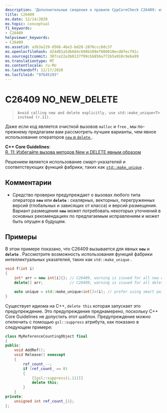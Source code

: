 ```yaml
---
description: 'Дополнительные сведения о правиле CppCoreCheck C26409: избегайте явного создания и удаления.'
title: C26409
ms.date: 12/14/2020
ms.topic: conceptual
f1_keywords:
- C26409
helpviewer_keywords:
- C26409
ms.assetid: a3b3a229-d566-4be3-bd28-2876ccc8dc37
ms.openlocfilehash: d24d01a5db664c698b109ef008010ecd8fecf91c
ms.sourcegitcommit: 387ce22a3b0137f99cbb856a772b5a910c9eba99
ms.translationtype: MT
ms.contentlocale: ru-RU
ms.lasthandoff: 12/17/2020
ms.locfileid: "97645193"
---
```

# <a name="c26409-no_new_delete"></a>C26409 NO_NEW_DELETE

> `Avoid calling new and delete explicitly, use std::make_unique<T> instead (r.11).`

Даже если код является очисткой вызовов `malloc` и `free` , мы по-прежнему предлагаем вам рассмотреть лучшие варианты, чем явное использование операторов [ `new` и `delete` ](../cpp/new-and-delete-operators.md).

**C++ Core Guidelines**: \
[R. 11: Избегайте вызова методов New и DELETE явным образом](https://isocpp.github.io/CppCoreGuidelines/CppCoreGuidelines#r11-avoid-calling-new-and-delete-explicitly)

Решением является использование смарт-указателей и соответствующих функций фабрики, таких как [`std::make_unique`](../standard-library/memory-functions.md#make_unique) .

## <a name="remarks"></a>Комментарии

- Средство проверки предупреждает о вызовах любого типа оператора **`new`** или **`delete`** : скалярных, векторных, перегруженных версий (глобальных и зависящих от класса) и версий размещения. Вариант размещения **`new`** может потребовать некоторых уточнений в основных рекомендациях по предлагаемым исправлениям и может быть опущен в будущем.

## <a name="examples"></a>Примеры

В этом примере показано, что C26409 вызывается для явных **`new`** и **`delete`** . Рассмотрите возможность использования функций фабрики интеллектуальных указателей, таких как `std::make_unique` .

```cpp
void f(int i)
{
    int* arr = new int[i]{}; // C26409, warning is issued for all new calls
    delete[] arr;            // C26409, warning is issued for all delete calls

    auto unique = std::make_unique<int[]>(i); // prefer using smart pointers over new and delete
}
```

Существует идиома на C++, `delete this` которая запускает это предупреждение. Это предупреждение преднамерено, поскольку C++ Core Guidelines не допустить этот шаблон. Предупреждение можно отключить с помощью `gsl::suppress` атрибута, как показано в следующем примере:

```cpp
class MyReferenceCountingObject final
{
public:
    void AddRef();
    void Release() noexcept
    {
        ref_count_--;
        if (ref_count_ == 0)
        {
            [[gsl::suppress(i.11)]]
            delete this; 
        }
    }
private:
    unsigned int ref_count_{1};
};
```
